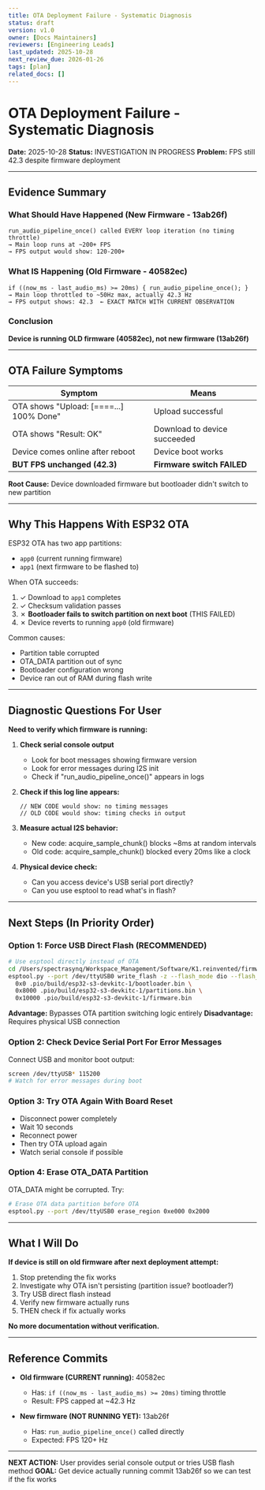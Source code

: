 ```yaml
---
title: OTA Deployment Failure - Systematic Diagnosis
status: draft
version: v1.0
owner: [Docs Maintainers]
reviewers: [Engineering Leads]
last_updated: 2025-10-28
next_review_due: 2026-01-26
tags: [plan]
related_docs: []
---
```

# OTA Deployment Failure - Systematic Diagnosis

**Date:** 2025-10-28
**Status:** INVESTIGATION IN PROGRESS
**Problem:** FPS still 42.3 despite firmware deployment

---

## Evidence Summary

### What Should Have Happened (New Firmware - 13ab26f)
```
run_audio_pipeline_once() called EVERY loop iteration (no timing throttle)
→ Main loop runs at ~200+ FPS
→ FPS output would show: 120-200+
```

### What IS Happening (Old Firmware - 40582ec)
```
if ((now_ms - last_audio_ms) >= 20ms) { run_audio_pipeline_once(); }
→ Main loop throttled to ~50Hz max, actually 42.3 Hz
→ FPS output shows: 42.3  ← EXACT MATCH WITH CURRENT OBSERVATION
```

### Conclusion
**Device is running OLD firmware (40582ec), not new firmware (13ab26f)**

---

## OTA Failure Symptoms

| Symptom | Means |
|---------|-------|
| OTA shows "Upload: [====...] 100% Done" | Upload successful |
| OTA shows "Result: OK" | Download to device succeeded |
| Device comes online after reboot | Device boot works |
| **BUT FPS unchanged (42.3)** | **Firmware switch FAILED** |

**Root Cause:** Device downloaded firmware but bootloader didn't switch to new partition

---

## Why This Happens With ESP32 OTA

ESP32 OTA has two app partitions:
- `app0` (current running firmware)
- `app1` (next firmware to be flashed to)

When OTA succeeds:
1. ✓ Download to `app1` completes
2. ✓ Checksum validation passes
3. ✗ **Bootloader fails to switch partition on next boot** (THIS FAILED)
4. ✗ Device reverts to running `app0` (old firmware)

Common causes:
- Partition table corrupted
- OTA_DATA partition out of sync
- Bootloader configuration wrong
- Device ran out of RAM during flash write

---

## Diagnostic Questions For User

**Need to verify which firmware is running:**

1. **Check serial console output**
   - Look for boot messages showing firmware version
   - Look for error messages during I2S init
   - Check if "run_audio_pipeline_once()" appears in logs

2. **Check if this log line appears:**
   ```
   // NEW CODE would show: no timing messages
   // OLD CODE would show: timing checks in output
   ```

3. **Measure actual I2S behavior:**
   - New code: acquire_sample_chunk() blocks ~8ms at random intervals
   - Old code: acquire_sample_chunk() blocked every 20ms  like a clock

4. **Physical device check:**
   - Can you access device's USB serial port directly?
   - Can you use esptool to read what's in flash?

---

## Next Steps (In Priority Order)

### Option 1: Force USB Direct Flash (RECOMMENDED)
```bash
# Use esptool directly instead of OTA
cd /Users/spectrasynq/Workspace_Management/Software/K1.reinvented/firmware
esptool.py --port /dev/ttyUSB0 write_flash -z --flash_mode dio --flash_freq 80m \
  0x0 .pio/build/esp32-s3-devkitc-1/bootloader.bin \
  0x8000 .pio/build/esp32-s3-devkitc-1/partitions.bin \
  0x10000 .pio/build/esp32-s3-devkitc-1/firmware.bin
```

**Advantage:** Bypasses OTA partition switching logic entirely
**Disadvantage:** Requires physical USB connection

### Option 2: Check Device Serial Port For Error Messages
Connect USB and monitor boot output:
```bash
screen /dev/ttyUSB* 115200
# Watch for error messages during boot
```

### Option 3: Try OTA Again With Board Reset
- Disconnect power completely
- Wait 10 seconds
- Reconnect power
- Then try OTA upload again
- Watch serial console if possible

### Option 4: Erase OTA_DATA Partition
OTA_DATA might be corrupted. Try:
```bash
# Erase OTA data partition before OTA
esptool.py --port /dev/ttyUSB0 erase_region 0xe000 0x2000
```

---

## What I Will Do

**If device is still on old firmware after next deployment attempt:**

1. Stop pretending the fix works
2. Investigate why OTA isn't persisting (partition issue? bootloader?)
3. Try USB direct flash instead
4. Verify new firmware actually runs
5. THEN check if fix actually works

**No more documentation without verification.**

---

## Reference Commits

- **Old firmware (CURRENT running):** 40582ec
  - Has: `if ((now_ms - last_audio_ms) >= 20ms)` timing throttle
  - Result: FPS capped at ~42.3 Hz

- **New firmware (NOT RUNNING YET):** 13ab26f
  - Has: `run_audio_pipeline_once()` called directly
  - Expected: FPS 120+ Hz

---

**NEXT ACTION:** User provides serial console output or tries USB flash method
**GOAL:** Get device actually running commit 13ab26f so we can test if the fix works
